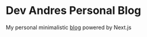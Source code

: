 # Dev Andres Personal Blog

My personal minimalistic [blog](https://www.devandres.tech) powered by Next.js
